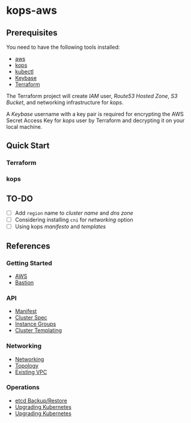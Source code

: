 # kops-aws

## Prerequisites

You need to have the following tools installed:

  - [aws](https://github.com/aws/aws-cli)
  - [kops](https://github.com/kubernetes/kops/blob/master/docs/install.md)
  - [kubectl](https://kubernetes.io/docs/tasks/tools/install-kubectl)
  - [Keybase](https://keybase.io)
  - [Terraform](https://www.terraform.io)

The Terraform project will create _IAM_ user, _Route53 Hosted Zone_, _S3 Bucket_, and networking infrastructure for _kops_.

A _Keybase_ username with a key pair is required
for encrypting the AWS Secret Access Key for _kops_ user by Terraform and decrypting it on your local machine.

## Quick Start

### Terraform

### kops

## TO-DO

  - [ ] Add `region` name to _cluster name_ and _dns zone_
  - [ ] Considering installing `cni` for _networking_ option
  - [ ] Using kops _manifesto_ and _templates_

## References

### Getting Started

  - [AWS](https://github.com/kubernetes/kops/blob/master/docs/aws.md)
  - [Bastion](https://github.com/kubernetes/kops/blob/master/docs/bastion.md)

### API

  - [Manifest](https://github.com/kubernetes/kops/blob/master/docs/manifests_and_customizing_via_api.md)
  - [Cluster Spec](https://github.com/kubernetes/kops/blob/master/docs/cluster_spec.md)
  - [Instance Groups](https://github.com/kubernetes/kops/blob/master/docs/instance_groups.md)
  - [Cluster Templating](https://github.com/kubernetes/kops/blob/master/docs/cluster_template.md)

### Networking

  - [Networking](https://github.com/kubernetes/kops/blob/master/docs/networking.md)
  - [Topology](https://github.com/kubernetes/kops/blob/master/docs/topology.md)
  - [Existing VPC](https://github.com/kubernetes/kops/blob/master/docs/run_in_existing_vpc.md)

### Operations

  - [etcd Backup/Restore](https://github.com/kubernetes/kops/blob/master/docs/etcd/backup-restore.md)
  - [Upgrading Kubernetes](https://github.com/kubernetes/kops/blob/master/docs/upgrade.md)
  - [Upgrading Kubernetes](https://github.com/kubernetes/kops/blob/master/docs/tutorial/upgrading-kubernetes.md)
